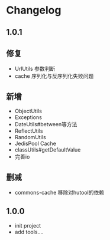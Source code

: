 # Changelog
## 1.0.1
 ## 修复
 + UrlUtils 参数判断
 + cache 序列化与反序列化失败问题
 ## 新增
  + ObjectUtils
  + Exceptions
  + DateUtils#between等方法
  + ReflectUtils
  + RandomUtils
  + JedisPool Cache
  + classUtils#getDefaultValue
  + 完善io
 ## 删减
  + commons-cache 移除对hutool的依赖
## 1.0.0
 + init project
 + add tools....
